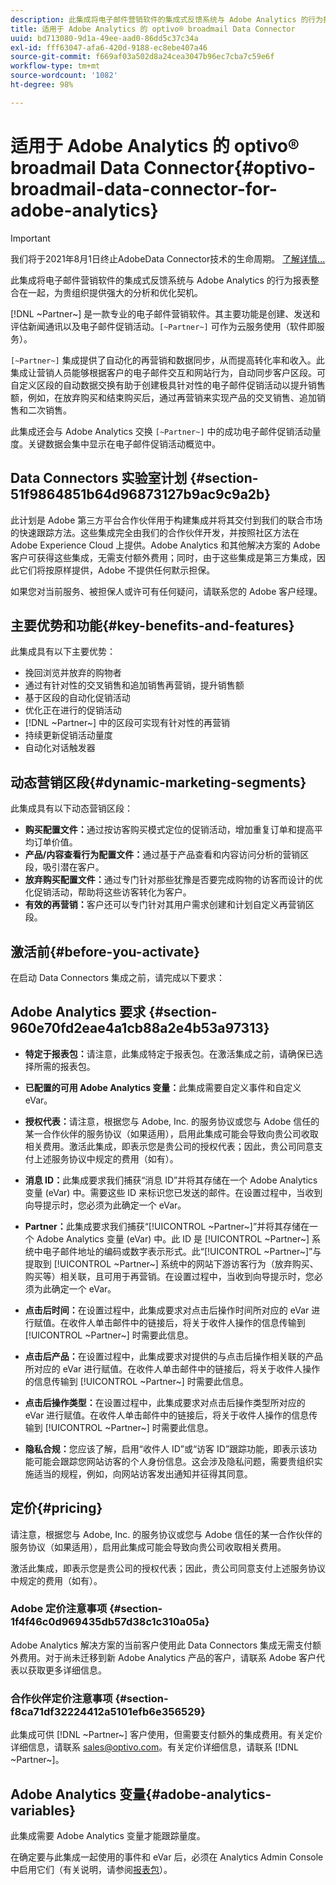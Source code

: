 ```yaml
---
description: 此集成将电子邮件营销软件的集成式反馈系统与 Adobe Analytics 的行为报表整合在一起，为贵组织提供强大的分析和优化契机。
title: 适用于 Adobe Analytics 的 optivo® broadmail Data Connector
uuid: bd713080-9d1a-49ee-aad0-86dd5c37c34a
exl-id: fff63047-afa6-420d-9188-ec8ebe407a46
source-git-commit: f669af03a502d8a24cea3047b96ec7cba7c59e6f
workflow-type: tm+mt
source-wordcount: '1082'
ht-degree: 98%

---
```


# 适用于 Adobe Analytics 的 optivo® broadmail Data Connector{#optivo-broadmail-data-connector-for-adobe-analytics}

>[!IMPORTANT]
>
>我们将于2021年8月1日终止AdobeData Connector技术的生命周期。 [了解详情...](/help/import/data-connectors/data-connectors-eol.md)

此集成将电子邮件营销软件的集成式反馈系统与 Adobe Analytics 的行为报表整合在一起，为贵组织提供强大的分析和优化契机。

[!DNL ~Partner~] 是一款专业的电子邮件营销软件。其主要功能是创建、发送和评估新闻通讯以及电子邮件促销活动。`[~Partner~]` 可作为云服务使用（软件即服务）。

`[~Partner~]` 集成提供了自动化的再营销和数据同步，从而提高转化率和收入。此集成让营销人员能够根据客户的电子邮件交互和网站行为，自动同步客户区段。可自定义区段的自动数据交换有助于创建极具针对性的电子邮件促销活动以提升销售额，例如，在放弃购买和结束购买后，通过再营销来实现产品的交叉销售、追加销售和二次销售。

此集成还会与 Adobe Analytics 交换 `[~Partner~]` 中的成功电子邮件促销活动量度。关键数据会集中显示在电子邮件促销活动概览中。

## Data Connectors 实验室计划 {#section-51f9864851b64d96873127b9ac9c9a2b}

此计划是 Adobe 第三方平台合作伙伴用于构建集成并将其交付到我们的联合市场的快速跟踪方法。这些集成完全由我们的合作伙伴开发，并按照社区方法在 Adobe Experience Cloud 上提供。Adobe Analytics 和其他解决方案的 Adobe 客户可获得这些集成，无需支付额外费用；同时，由于这些集成是第三方集成，因此它们将按原样提供，Adobe 不提供任何默示担保。

如果您对当前服务、被担保人或许可有任何疑问，请联系您的 Adobe 客户经理。

## 主要优势和功能{#key-benefits-and-features}

此集成具有以下主要优势：

* 挽回浏览并放弃的购物者
* 通过有针对性的交叉销售和追加销售再营销，提升销售额
* 基于区段的自动化促销活动
* 优化正在进行的促销活动
* [!DNL ~Partner~] 中的区段可实现有针对性的再营销
* 持续更新促销活动量度
* 自动化对话触发器

## 动态营销区段{#dynamic-marketing-segments}

此集成具有以下动态营销区段：

* **购买配置文件：**&#x200B;通过按访客购买模式定位的促销活动，增加重复订单和提高平均订单价值。
* **产品/内容查看行为配置文件：**&#x200B;通过基于产品查看和内容访问分析的营销区段，吸引潜在客户。
* **放弃购买配置文件：**&#x200B;通过专门针对那些犹豫是否要完成购物的访客而设计的优化促销活动，帮助将这些访客转化为客户。
* **有效的再营销：**&#x200B;客户还可以专门针对其用户需求创建和计划自定义再营销区段。

## 激活前{#before-you-activate}

在启动 Data Connectors 集成之前，请完成以下要求：

## Adobe Analytics 要求 {#section-960e70fd2eae4a1cb88a2e4b53a97313}

* **特定于报表包：**&#x200B;请注意，此集成特定于报表包。在激活集成之前，请确保已选择所需的报表包。
* **已配置的可用 Adobe Analytics 变量：**&#x200B;此集成需要自定义事件和自定义 eVar。

* **授权代表：**&#x200B;请注意，根据您与 Adobe, Inc. 的服务协议或您与 Adobe 信任的某一合作伙伴的服务协议（如果适用），启用此集成可能会导致向贵公司收取相关费用。激活此集成，即表示您是贵公司的授权代表；因此，贵公司同意支付上述服务协议中规定的费用（如有）。
* **消息 ID：**&#x200B;此集成要求我们捕获“消息 ID”并将其存储在一个 Adobe Analytics 变量 (eVar) 中。需要这些 ID 来标识您已发送的邮件。在设置过程中，当收到向导提示时，您必须为此确定一个 eVar。
* **Partner：**&#x200B;此集成要求我们捕获“[!UICONTROL ~Partner~]”并将其存储在一个 Adobe Analytics 变量 (eVar) 中。此 ID 是 [!UICONTROL ~Partner~] 系统中电子邮件地址的编码或数字表示形式。此“[!UICONTROL ~Partner~]”与提取到 [!UICONTROL ~Partner~] 系统中的网站下游访客行为（放弃购买、购买等）相关联，且可用于再营销。在设置过程中，当收到向导提示时，您必须为此确定一个 eVar。
* **点击后时间：**&#x200B;在设置过程中，此集成要求对点击后操作时间所对应的 eVar 进行赋值。在收件人单击邮件中的链接后，将关于收件人操作的信息传输到 [!UICONTROL ~Partner~] 时需要此信息。

* **点击后产品：**&#x200B;在设置过程中，此集成要求对提供的与点击后操作相关联的产品所对应的 eVar 进行赋值。在收件人单击邮件中的链接后，将关于收件人操作的信息传输到 [!UICONTROL ~Partner~] 时需要此信息。

* **点击后操作类型：**&#x200B;在设置过程中，此集成要求对点击后操作类型所对应的 eVar 进行赋值。在收件人单击邮件中的链接后，将关于收件人操作的信息传输到 [!UICONTROL ~Partner~] 时需要此信息。

* **隐私合规：**&#x200B;您应该了解，启用“收件人 ID”或“访客 ID”跟踪功能，即表示该功能可能会跟踪您网站访客的个人身份信息。这会涉及隐私问题，需要贵组织实施适当的规程，例如，向网站访客发出通知并征得其同意。

## 定价{#pricing}

请注意，根据您与 Adobe, Inc. 的服务协议或您与 Adobe 信任的某一合作伙伴的服务协议（如果适用），启用此集成可能会导致向贵公司收取相关费用。

激活此集成，即表示您是贵公司的授权代表；因此，贵公司同意支付上述服务协议中规定的费用（如有）。

### Adobe 定价注意事项 {#section-1f4f46c0d969435db57d38c1c310a05a}

Adobe Analytics 解决方案的当前客户使用此 Data Connectors 集成无需支付额外费用。对于尚未迁移到新 Adobe Analytics 产品的客户，请联系 Adobe 客户代表以获取更多详细信息。

### 合作伙伴定价注意事项 {#section-f8ca71df32224412a5101efb6e356529}

此集成可供 [!DNL ~Partner~] 客户使用，但需要支付额外的集成费用。有关定价详细信息，请联系 sales@optivo.com。有关定价详细信息，请联系 [!DNL ~Partner~]。

## Adobe Analytics 变量{#adobe-analytics-variables}

此集成需要 Adobe Analytics 变量才能跟踪量度。

在确定要与此集成一起使用的事件和 eVar 后，必须在 Analytics Admin Console 中启用它们（有关说明，请参阅[报表包](https://experienceleague.adobe.com/docs/analytics/admin/manage-report-suites/report-suites-admin.html)）。
